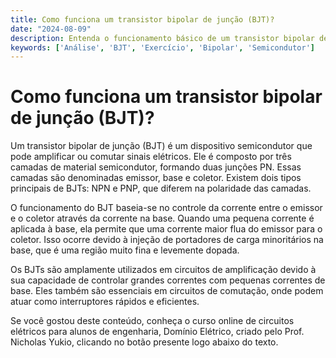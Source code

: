 ```yaml
---
title: Como funciona um transistor bipolar de junção (BJT)?
date: "2024-08-09"
description: Entenda o funcionamento básico de um transistor bipolar de junção (BJT) e sua importância em circuitos elétricos.
keywords: ['Análise', 'BJT', 'Exercício', 'Bipolar', 'Semicondutor']
---
```


# Como funciona um transistor bipolar de junção (BJT)?

Um transistor bipolar de junção (BJT) é um dispositivo semicondutor que pode amplificar ou comutar sinais elétricos. Ele é composto por três camadas de material semicondutor, formando duas junções PN. Essas camadas são denominadas emissor, base e coletor. Existem dois tipos principais de BJTs: NPN e PNP, que diferem na polaridade das camadas.

O funcionamento do BJT baseia-se no controle da corrente entre o emissor e o coletor através da corrente na base. Quando uma pequena corrente é aplicada à base, ela permite que uma corrente maior flua do emissor para o coletor. Isso ocorre devido à injeção de portadores de carga minoritários na base, que é uma região muito fina e levemente dopada.

Os BJTs são amplamente utilizados em circuitos de amplificação devido à sua capacidade de controlar grandes correntes com pequenas correntes de base. Eles também são essenciais em circuitos de comutação, onde podem atuar como interruptores rápidos e eficientes.

Se você gostou deste conteúdo, conheça o curso online de circuitos elétricos para alunos de engenharia, Domínio Elétrico, criado pelo Prof. Nicholas Yukio, clicando no botão presente logo abaixo do texto.
